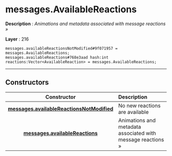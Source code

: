 # messages.AvailableReactions

**Description** : *Animations and metadata associated with message reactions &raquo;*

**Layer** : 216

```tl
messages.availableReactionsNotModified#9f071957 = messages.AvailableReactions;
messages.availableReactions#768e3aad hash:int reactions:Vector<AvailableReaction> = messages.AvailableReactions;
```

---

## Constructors

| Constructor | Description |
| :---: | :--- |
| [**messages.availableReactionsNotModified**](constructor/messages.availableReactionsNotModified) | No new reactions are available |
| [**messages.availableReactions**](constructor/messages.availableReactions) | Animations and metadata associated with message reactions » |